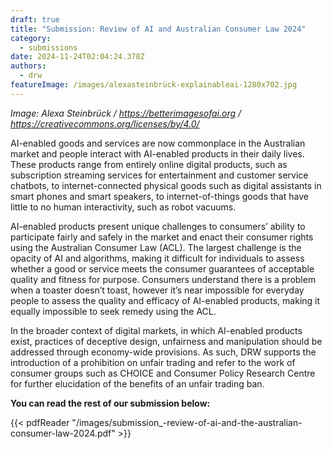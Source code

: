 ```yaml
---
draft: true
title: "Submission: Review of AI and Australian Consumer Law 2024"
category:
  - submissions
date: 2024-11-24T02:04:24.378Z
authors:
  - drw
featureImage: /images/alexasteinbrück-explainableai-1280x702.jpg
---
```

*Image: Alexa Steinbrück / https://betterimagesofai.org / https://creativecommons.org/licenses/by/4.0/*

AI-enabled goods and services are now commonplace in the Australian market and people interact with AI-enabled products in their daily lives. These products range from entirely online digital products, such as subscription streaming services for entertainment and customer service chatbots, to internet-connected physical goods such as digital assistants in smart phones and smart speakers, to internet-of-things goods that have little to no human interactivity, such as robot vacuums. 

AI-enabled products present unique challenges to consumers’ ability to participate fairly and safely in the market and enact their consumer rights using the Australian Consumer Law (ACL). The largest challenge is the opacity of AI and algorithms, making it difficult for individuals to assess whether a good or service meets the consumer guarantees of acceptable quality and fitness for purpose. Consumers understand there is a problem when  a toaster doesn’t toast, however it’s near impossible for everyday people to assess the quality and efficacy of AI-enabled products, making it equally impossible to seek remedy using the ACL. 

In the broader context of digital markets, in which AI-enabled products exist, practices of deceptive design, unfairness and manipulation should be addressed through economy-wide provisions. As such, DRW supports the introduction of a prohibition on unfair trading and refer to the work of consumer groups such as CHOICE and Consumer Policy Research Centre for further elucidation of the benefits of an unfair trading ban.

**You can read the rest of our submission below:**

{{< pdfReader "/images/submission_-review-of-ai-and-the-australian-consumer-law-2024.pdf" >}}
